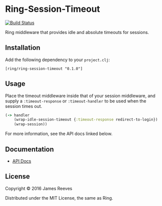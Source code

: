 # Ring-Session-Timeout

[![Build Status](https://travis-ci.org/ring-clojure/ring-session-timeout.svg?branch=master)](https://travis-ci.org/ring-clojure/ring-session-timeout)

Ring middleware that provides idle and absolute timeouts for sessions.

## Installation

Add the following dependency to your `project.clj`:

    [ring/ring-session-timeout "0.1.0"]

## Usage

Place the timeout middleware inside that of your session middleware,
and supply a `:timeout-response` or `:timeout-handler` to be used when
the session times out.

```clojure
(-> handler
    (wrap-idle-session-timeout {:timeout-response redirect-to-login})
    (wrap-session))
```

For more information, see the API docs linked below.

## Documentation

* [API Docs](http://ring-clojure.github.io/ring-session-timeout/ring.middleware.session-timeout.html)

## License

Copyright © 2016 James Reeves

Distributed under the MIT License, the same as Ring.
